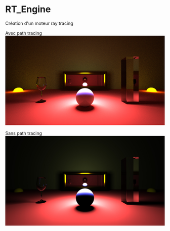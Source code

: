 # RT_Engine
Création d'un moteur ray tracing

Avec path tracing
![name-of-you-image](https://github.com/dylink/RT_Engine/blob/master/results/image.jpg?raw=true)

Sans path tracing
![name-of-you-image](https://github.com/dylink/RT_Engine/blob/master/results/image2.jpg?raw=true)
